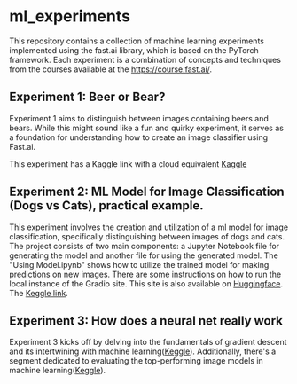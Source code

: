 # ml_experiments
This repository contains a collection of machine learning experiments implemented using the fast.ai library, which is based on the PyTorch framework. Each experiment is a combination of concepts and techniques from the courses available at the https://course.fast.ai/.

## Experiment 1: Beer or Bear?
Experiment 1 aims to distinguish between images containing beers and bears. While this might sound like a fun and quirky experiment, it serves as a foundation for understanding how to create an image classifier using Fast.ai.

This experiment has a Kaggle link with a cloud equivalent [Kaggle](https://www.kaggle.com/code/artemdovbysh/exp-1-beer-or-bear)

## Experiment 2: ML Model for Image Classification (Dogs vs Cats), practical example.
This experiment involves the creation and utilization of a ml model for image classification, specifically distinguishing between images of dogs and cats. The project consists of two main components: a Jupyter Notebook file for generating the model and another file for using the generated model. The "Using Model.ipynb" shows how to utilize the trained model for making predictions on new images. There are some instructions on how to run the local instance of the Gradio site. This site is also available on [Huggingface](https://huggingface.co/spaces/ArtemDovbysh/minimal). The [Keggle link](https://www.kaggle.com/code/artemdovbysh/saving-a-basic-fastai-model).

## Experiment 3: How does a neural net really work
Experiment 3 kicks off by delving into the fundamentals of gradient descent and its intertwining with machine learning([Keggle](https://www.kaggle.com/code/artemdovbysh/how-does-a-neural-net-really-work)). Additionally, there's a segment dedicated to evaluating the top-performing image models in machine learning([Keggle](https://www.kaggle.com/code/artemdovbysh/which-image-models-are-best)).
